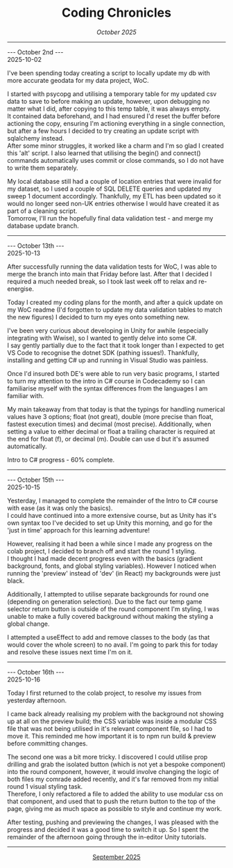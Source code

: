 <h1 align = "center"> Coding Chronicles </h1>
 <div align = "center"><i> October 2025 </i></div>

 ------------

--- October 2nd ---  
2025-10-02

I've been spending today creating a script to locally update my db with more accurate geodata for my data project, WoC.  

I started with psycopg and utilising a temporary table for my updated csv data to save to before making an update, however, upon debugging no matter what I did, after copying to this temp table, it was always empty.  
It contained data beforehand, and I had ensured I'd reset the buffer before actioning the copy, ensuring I'm actioning everything in a single connection, but after a few hours I decided to try creating an update script with sqlalchemy instead.  
After some minor struggles, it worked like a charm and I'm so glad I created this 'alt' script.  I also learned that utilising the begin() and connect() commands automatically uses commit or close commands, so I do not have to write them separately.  

My local database still had a couple of location entries that were invalid for my dataset, so I used a couple of SQL DELETE queries and updated my sweep 1 document accordingly.  Thankfully, my ETL has been updated so it would no longer seed non-UK entries otherwise I would have created it as part of a cleaning script.  
Tomorrow, I'll run the hopefully final data validation test - and merge my database update branch.  

------------

--- October 13th ---  
2025-10-13

After successfully running the data validation tests for WoC, I was able to merge the branch into main that Friday before last. After that I decided I required a much needed break, so I took last week off to relax and re-energise. 

Today I created my coding plans for the month, and after a quick update on my WoC readme (I'd forgotten to update my data validation tables to match the new figures) I decided to turn my eyes onto something new.  

I've been very curious about developing in Unity for awhile (especially integrating with Wwise), so I wanted to gently delve into some C#.  
I say gently partially due to the fact that it took longer than I expected to get VS Code to recognise the dotnet SDK (pathing issues!). Thankfully, installing and getting C# up and running in Visual Studio was painless.  

Once I'd insured both DE's were able to run very basic programs, I started to turn my attention to the intro in C# course in Codecademy so I can familiarise myself with the syntax differences from the languages I am familiar with.  

My main takeaway from that today is that the typings for handling numerical values have 3 options; float (not great), double (more precise than float, fastest execution times) and decimal (most precise).  Additionally, when setting a value to either decimal or float a trailing character is required at the end for float (f), or decimal (m).
Double can use d but it's assumed automatically.  

Intro to C# progress - 60% complete. 

------------

--- October 15th ---  
2025-10-15

Yesterday, I managed to complete the remainder of the Intro to C# course with ease (as it was only the basics).  
I could have continued into a more extensive course, but as Unity has it's own syntax too I've decided to set up Unity this morning, and go for the 'just in time' approach for this learning adventure!  

However, realising it had been a while since I made any progress on the colab project, I decided to branch off and start the round 1 styling.  
I thought I had made decent progress even with the basics (gradient background, fonts, and global styling variables). However I noticed when running the 'preview' instead of 'dev' (in React) my backgrounds were just black.  
  
Additionally, I attempted to utilise separate backgrounds for round one (depending on generation selection). Due to the fact our temp game selector return button is outside of the round component I'm styling, I was unable to make a fully covered background without making the styling a global change.    
  
I attempted a useEffect to add and remove classes to the body (as that would cover the whole screen) to no avail.  I'm going to park this for today and resolve these issues next time I'm on it.  

------------

--- October 16th ---  
2025-10-16

Today I first returned to the colab project, to resolve my issues from yesterday afternoon.  

I came back already realising my problem with the background not showing up at all on the preview build; the CSS variable was inside a modular CSS file that was not being utilised in it's relevant component file, so I had to move it.  This reminded me how important it is to npm run build & preview before committing changes.   

The second one was a bit more tricky. I discovered I could utilise prop drilling and grab the isolated button (which is not yet a bespoke component) into the round component, however, it would involve changing the logic of both files my comrade added recently, and it's far removed from my initial round 1 visual styling task.  
Therefore, I only refactored a file to added the ability to use modular css on that component, and used that to push the return button to the top of the page, giving me as much space as possible to style and continue my work.  

After testing, pushing and previewing the changes, I was pleased with the progress and decided it was a good time to switch it up.  So I spent the remainder of the afternoon going through the in-editor Unity tutorials.

------------

<div align = "center"><a href="2025-09.md">September 2025</a></div>

